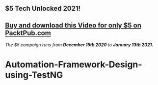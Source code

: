 ## $5 Tech Unlocked 2021!
[Buy and download this Video for only $5 on PacktPub.com](https://www.packtpub.com/product/automation-framework-design-using-testng-video/9781800564831)
-----
*The $5 campaign         runs from __December 15th 2020__ to __January 13th 2021.__*

# Automation-Framework-Design-using-TestNG